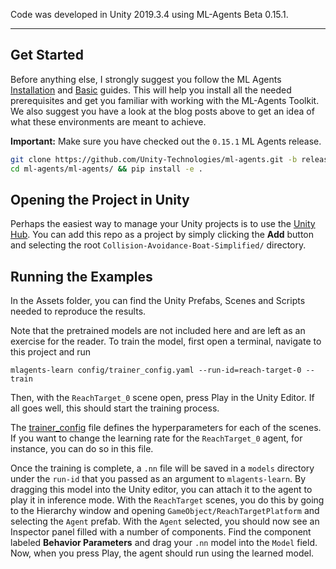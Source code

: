 Code was developed in Unity 2019.3.4 using ML-Agents Beta 0.15.1.

---

## Get Started

Before anything else, I strongly suggest you follow the ML Agents [Installation](https://github.com/Unity-Technologies/ml-agents/blob/0.15.1/docs/Installation.md) and [Basic](https://github.com/Unity-Technologies/ml-agents/blob/0.15.1/docs/Basic-Guide.md) guides. This will help you install all the needed prerequisites and get you familiar with working with the ML-Agents Toolkit. We also suggest you have a look at the blog posts above to get an idea of what these environments are meant to achieve.

**Important:** Make sure you have checked out the `0.15.1` ML Agents release.

```bash
git clone https://github.com/Unity-Technologies/ml-agents.git -b release-0.15.1
cd ml-agents/ml-agents/ && pip install -e .
```

## Opening the Project in Unity

Perhaps the easiest way to manage your Unity projects is to use the [Unity Hub](https://docs.unity3d.com/Manual/GettingStartedInstallingHub.html). You can add this repo as a project by simply clicking the **Add** button and selecting the root `Collision-Avoidance-Boat-Simplified/` directory.

## Running the Examples

In the Assets folder, you can find the Unity Prefabs, Scenes and Scripts needed to reproduce the results.

Note that the pretrained models are not included here and are left as an exercise for the reader. To train the model, first open a terminal, navigate to this project and run

```
mlagents-learn config/trainer_config.yaml --run-id=reach-target-0 --train
```

Then, with the `ReachTarget_0` scene open, press Play in the Unity Editor. If all goes well, this should start the training process.

The [trainer_config](./config/trainer_config.yaml) file defines the hyperparameters for each of the scenes. If you want to change the learning rate for the `ReachTarget_0` agent, for instance, you can do so in this file.

Once the training is complete, a `.nn` file will be saved in a `models` directory under the `run-id` that you passed as an argument to `mlagents-learn`. By dragging this model into the Unity editor, you can attach it to the agent to play it in inference mode. With the `ReachTarget` scenes, you do this by going to the Hierarchy window and opening `GameObject/ReachTargetPlatform` and selecting the `Agent` prefab. With the `Agent` selected, you should now see an Inspector panel filled with a number of components. Find the component labeled **Behavior Parameters** and drag your `.nn` model into the `Model` field. Now, when you press Play, the agent should run using the learned model.
